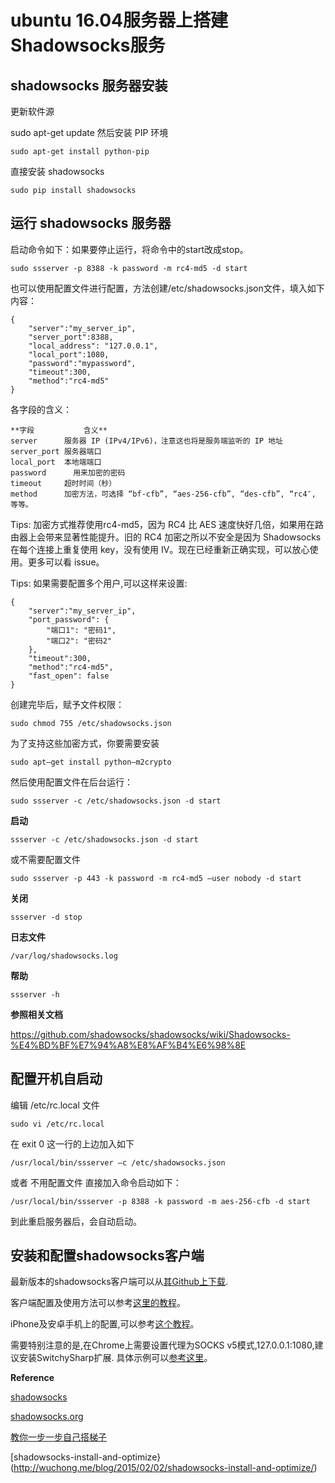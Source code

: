 # ubuntu 16.04服务器上搭建Shadowsocks服务

## shadowsocks 服务器安装

更新软件源

sudo apt-get update
然后安装 PIP 环境

`sudo apt-get install python-pip`

直接安装 shadowsocks

`sudo pip install shadowsocks`

## 运行 shadowsocks 服务器

启动命令如下：如果要停止运行，将命令中的start改成stop。

`sudo ssserver -p 8388 -k password -m rc4-md5 -d start`

也可以使用配置文件进行配置，方法创建/etc/shadowsocks.json文件，填入如下内容：
```
{
    "server":"my_server_ip",
    "server_port":8388,
    "local_address": "127.0.0.1",
    "local_port":1080,
    "password":"mypassword",
    "timeout":300,
    "method":"rc4-md5"
}
```
各字段的含义：
```
**字段	       含义**
server	    服务器 IP (IPv4/IPv6)，注意这也将是服务端监听的 IP 地址
server_port	服务器端口
local_port	本地端端口
password	  用来加密的密码
timeout	    超时时间（秒）
method	    加密方法，可选择 “bf-cfb”, “aes-256-cfb”, “des-cfb”, “rc4″, 等等。
```
Tips: 加密方式推荐使用rc4-md5，因为 RC4 比 AES 速度快好几倍，如果用在路由器上会带来显著性能提升。旧的 RC4 加密之所以不安全是因为 Shadowsocks 在每个连接上重复使用 key，没有使用 IV。现在已经重新正确实现，可以放心使用。更多可以看 issue。

Tips: 如果需要配置多个用户,可以这样来设置:
```
{
    "server":"my_server_ip",
    "port_password": {
        "端口1": "密码1",
        "端口2": "密码2"
    },
    "timeout":300,
    "method":"rc4-md5",
    "fast_open": false
}
```
创建完毕后，赋予文件权限：

`sudo chmod 755 /etc/shadowsocks.json`

为了支持这些加密方式，你要需要安装

`sudo apt–get install python–m2crypto`

然后使用配置文件在后台运行：

`sudo ssserver -c /etc/shadowsocks.json -d start`

**启动**

`ssserver -c /etc/shadowsocks.json -d start`

或不需要配置文件

`sudo ssserver -p 443 -k password -m rc4-md5 –user nobody -d start`

**关闭**

`ssserver -d stop`

**日志文件**

`/var/log/shadowsocks.log`

**帮助**

`ssserver -h`

**参照相关文档**

https://github.com/shadowsocks/shadowsocks/wiki/Shadowsocks-%E4%BD%BF%E7%94%A8%E8%AF%B4%E6%98%8E

## 配置开机自启动

编辑 /etc/rc.local 文件

`sudo vi /etc/rc.local`

在 exit 0 这一行的上边加入如下

`/usr/local/bin/ssserver –c /etc/shadowsocks.json`

或者 不用配置文件 直接加入命令启动如下：

`/usr/local/bin/ssserver -p 8388 -k password -m aes-256-cfb -d start`

到此重启服务器后，会自动启动。

## 安装和配置shadowsocks客户端

最新版本的shadowsocks客户端可以从[其Github上下载](https://github.com/shadowsocks/shadowsocks/wiki/Shadowsocks-使用说明).

客户端配置及使用方法可以参考[这里的教程](http://www.ishadowsocks.org/)。

iPhone及安卓手机上的配置,可以参考[这个教程](http://www.jianshu.com/p/08ba65d1f91a)。

需要特别注意的是,在Chrome上需要设置代理为SOCKS v5模式,127.0.0.1:1080,建议安装SwitchySharp扩展. 具体示例可以[参考这里](http://shadowkong.com/archives/1802)。

**Reference**

[shadowsocks](https://github.com/shadowsocks/shadowsocks)

[shadowsocks.org](https://shadowsocks.org/)

[教你一步一步自己搭梯子](https://www.douban.com/note/534175318/)

[shadowsocks-install-and-optimize}(http://wuchong.me/blog/2015/02/02/shadowsocks-install-and-optimize/)


